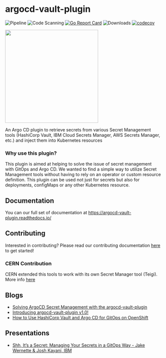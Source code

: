 # argocd-vault-plugin
![Pipeline](https://github.com/argoproj-labs/argocd-vault-plugin/workflows/Pipeline/badge.svg)
![Code Scanning](https://github.com/argoproj-labs/argocd-vault-plugin/workflows/Code%20Scanning/badge.svg)
[![Go Report Card](https://goreportcard.com/badge/github.com/argoproj-labs/argocd-vault-plugin)](https://goreportcard.com/report/github.com/argoproj-labs/argocd-vault-plugin)
![Downloads](https://img.shields.io/github/downloads/IBM/argocd-vault-plugin/total?logo=github)
[![codecov](https://codecov.io/gh/argoproj-labs/argocd-vault-plugin/branch/main/graph/badge.svg?token=6Xr7V8AMTE)](https://codecov.io/gh/argoproj-labs/argocd-vault-plugin)

<img src="https://github.com/argoproj-labs/argocd-vault-plugin/raw/main/assets/argo_vault_logo.png" width="300">

An Argo CD plugin to retrieve secrets from various Secret Management tools (HashiCorp Vault, IBM Cloud Secrets Manager, AWS Secrets Manager, etc.) and inject them into Kubernetes resources

### Why use this plugin?
This plugin is aimed at helping to solve the issue of secret management with GitOps and Argo CD. We wanted to find a simple way to utilize Secret Management tools without having to rely on an operator or custom resource definition. This plugin can be used not just for secrets but also for deployments, configMaps or any other Kubernetes resource.


## Documentation
You can our full set of documentation at https://argocd-vault-plugin.readthedocs.io/

## Contributing
Interested in contributing? Please read our contributing documentation [here](./CONTRIBUTING.md) to get started!

### CERN Contribution

CERN extended this tools to work with its own Secret Manager tool (Teigi). More info [here](.teigi.md)

## Blogs
- [Solving ArgoCD Secret Management with the argocd-vault-plugin](https://itnext.io/argocd-secret-management-with-argocd-vault-plugin-539f104aff05)
- [Introducing argocd-vault-plugin v1.0!](https://itnext.io/introducing-argocd-vault-plugin-v1-0-708433294b2d)
- [How to Use HashiCorp Vault and Argo CD for GitOps on OpenShift](https://cloud.redhat.com/blog/how-to-use-hashicorp-vault-and-argo-cd-for-gitops-on-openshift)

## Presentations
- [Shh, It’s a Secret: Managing Your Secrets in a GitOps Way - Jake Wernette & Josh Kayani, IBM](https://youtu.be/7L6nSuKbC2c)
